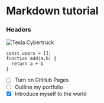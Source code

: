 # Markdown tutorial
### Headers

![Tesla Cybertruck](https://digitalassets.tesla.com/tesla-contents/image/upload/f_auto,q_auto/Cybertruck-Main-Hero-Mobile-Landscape.jpg)

```
const users = [];
function add(a,b) {
  return a + b
} 
```

- [ ] Turn on GitHub Pages
- [ ] Outline my portfolio
- [x] Introduce myself to the world
